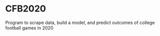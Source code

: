 # CFB2020
 Program to scrape data, build a model, and predict outcomes of college football games in 2020
